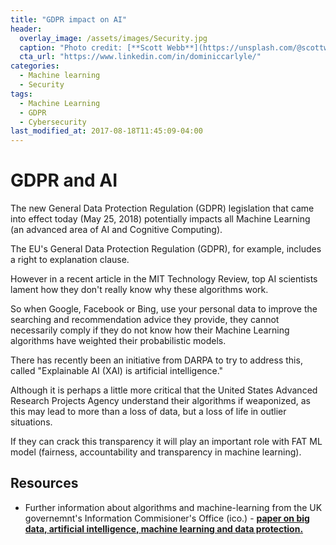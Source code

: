 ```yaml
---
title: "GDPR impact on AI"
header:
  overlay_image: /assets/images/Security.jpg
  caption: "Photo credit: [**Scott Webb**](https://unsplash.com/@scottwebb)"
  cta_url: "https://www.linkedin.com/in/dominiccarlyle/"
categories:
  - Machine learning
  - Security
tags:
  - Machine Learning
  - GDPR
  - Cybersecurity
last_modified_at: 2017-08-18T11:45:09-04:00
---
```


# GDPR and AI

The new General Data Protection Regulation (GDPR) legislation that came into effect today (May 25, 2018) potentially impacts all Machine Learning (an advanced area of AI and Cognitive Computing).

The EU's General Data Protection Regulation (GDPR), for example, includes a right to explanation clause.

However in a recent article in the MIT Technology Review, top AI scientists lament how they don't really know why these algorithms work.

So when Google, Facebook or Bing, use your personal data to improve the searching and recommendation advice they provide, they cannot necessarily comply if they do not know how their Machine Learning algorithms have weighted their probabilistic models.

There has recently been an initiative from DARPA to try to address this, called "Explainable AI (XAI) is artificial intelligence." 

Although it is perhaps a little more critical that the United States Advanced Research Projects Agency understand their algorithms if weaponized, as this may lead to more than a loss of data, but a loss of life in outlier situations.

If they can crack this transparency it will play an important role with FAT ML model (fairness, accountability and transparency in machine learning).

## Resources
*  Further information about algorithms and machine-learning from the UK governemnt's Information Commisioner's Office (ico.) - [**paper on big data, artificial intelligence, machine learning and data protection.**](https://dcarlyle.github.io/assets/big-data-ai-ml-and-data-protection.pdf)

